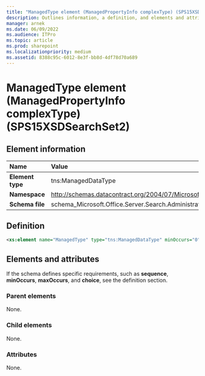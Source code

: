 ```yaml
---
title: "ManagedType element (ManagedPropertyInfo complexType) (SPS15XSDSearchSet2)"
description: Outlines information, a definition, and elements and attributes for the ManagedType element (ManagedPropertyInfo complexType) Sharepoint.
manager: arnek
ms.date: 06/09/2022
ms.audience: ITPro
ms.topic: article
ms.prod: sharepoint
ms.localizationpriority: medium
ms.assetid: 8388c95c-6012-8e3f-bb8d-4df78d70a689
---
```


# ManagedType element (ManagedPropertyInfo complexType) (SPS15XSDSearchSet2)

 
  
## Element information
|Name|Value|
|:-----|:-----|
|**Element type** |tns:ManagedDataType  |
|**Namespace** |http://schemas.datacontract.org/2004/07/Microsoft.Office.Server.Search.Administration |
|**Schema file** |schema_Microsoft.Office.Server.Search.Administration.xsd  |
   
## Definition

```XML
<xs:element name="ManagedType" type="tns:ManagedDataType" minOccurs="0"></xs:element>

```

## Elements and attributes

If the schema defines specific requirements, such as **sequence**, **minOccurs**, **maxOccurs**, and **choice**, see the definition section. 
  
### Parent elements

None.
  
### Child elements

None.
  
### Attributes

None.
  

